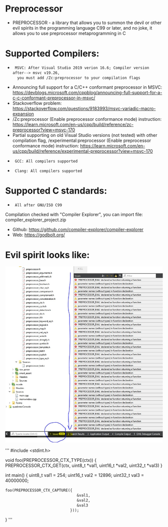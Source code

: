 # Preprocessor
 * PREPROCESSOR - a library that allows you to summon the devil or other evil spirits in the programming language C99 or later, and no joke, it allows you to use preprocessor metaprogramming in C
 
 # Supported Compilers:
 *      MSVC: After Visual Studio 2019 verion 16.6;	Compiler version after--> msvc v19.26, 
         you must add /Zc:preprocessor to your compilation flags
 - Announcing full support for a C/C++ conformant preprocessor in MSVC: https://devblogs.microsoft.com/cppblog/announcing-full-support-for-a-c-c-conformant-preprocessor-in-msvc/
 - Stackoverflow problem: https://stackoverflow.com/questions/9183993/msvc-variadic-macro-expansion
 - /Zc:preprocessor (Enable preprocessor conformance mode) instruction: https://learn.microsoft.com/en-us/cpp/build/reference/zc-preprocessor?view=msvc-170
 - Partial supporting on old Visual Studio versions (not tested) with other compilation flag, /experimental:preprocessor (Enable preprocessor conformance mode) instruction: https://learn.microsoft.com/en-us/cpp/build/reference/experimental-preprocessor?view=msvc-170
 
 *      GCC: All compilers supported
 *      Clang: All compilers supported
 
 # Supported C standards:
 *      All after GNU/ISO C99
 
 Compilation checked with "Compiler Explorer", you can import file: compiler_explorer_project.zip
 * Github: https://github.com/compiler-explorer/compiler-explorer
 * Web: https://godbolt.org/
 # Evil spirit looks like:
<img src="evil_spirit/evil.jpg" width="650" title="hover text">

'''
#include <stdint.h>

void foo(PREPROCESSOR_CTX_TYPE(ctx))
{
    PREPROCESSOR_CTX_GET(ctx,
                                   uint8_t  *val1,
                                   uint16_t *val2,
                                   uint32_t *val3)
}

int main()
{
    uint8_t val1 = 254;
    uint16_t val2 = 12896;
    uint32_t val3 = 40000000;

    foo(PREPROCESSOR_CTX_CAPTURE({
                                    &val1,
                                    &val2,
                                    &val3
                                 }));
}
'''
